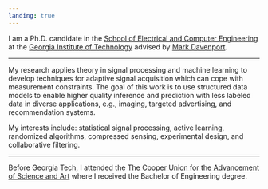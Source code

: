 ```yaml
---
landing: true
---
```


I am a Ph.D. candidate in the [School of Electrical and Computer
Engineering][1] at the [Georgia Institute of Technology][2] advised by
[Mark Davenport][3].

---

My research applies theory in signal processing and machine learning to
develop techniques for adaptive signal acquisition which can cope with
measurement constraints. The goal of this work is to use structured data
models to enable higher quality inference and prediction with less labeled
data in diverse applications, e.g., imaging, targeted advertising, and
recommendation systems. 

My interests include: statistical signal processing, active learning,
randomized algorithms, compressed sensing, experimental design, and
collaborative filtering.

---

Before Georgia Tech, I attended the
[The Cooper Union for the Advancement of Science and Art][4]
where I received the Bachelor of Engineering degree.

[1]: https://ece.gatech.edu
[2]: https://www.gatech.edu
[3]: https://mdav.ece.gatech.edu
[4]: https://cooper.edu

